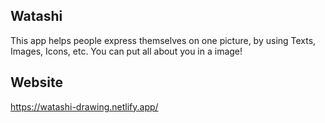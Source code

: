 ## Watashi
This app helps people express themselves on one picture, by using Texts, Images, Icons, etc.
You can put all about you in a image!

## Website
https://watashi-drawing.netlify.app/
